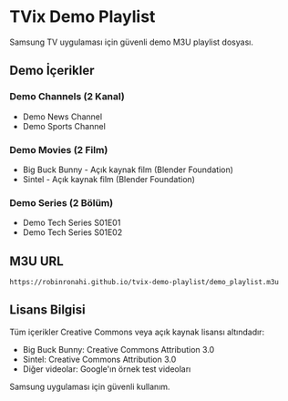 # TVix Demo Playlist

Samsung TV uygulaması için güvenli demo M3U playlist dosyası.

## Demo İçerikler

### Demo Channels (2 Kanal)
- Demo News Channel
- Demo Sports Channel

### Demo Movies (2 Film)
- Big Buck Bunny - Açık kaynak film (Blender Foundation)
- Sintel - Açık kaynak film (Blender Foundation)

### Demo Series (2 Bölüm)
- Demo Tech Series S01E01
- Demo Tech Series S01E02

## M3U URL

```
https://robinronahi.github.io/tvix-demo-playlist/demo_playlist.m3u
```

## Lisans Bilgisi

Tüm içerikler Creative Commons veya açık kaynak lisansı altındadır:
- Big Buck Bunny: Creative Commons Attribution 3.0
- Sintel: Creative Commons Attribution 3.0
- Diğer videolar: Google'ın örnek test videoları

Samsung uygulaması için güvenli kullanım.
